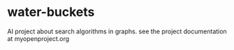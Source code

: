 # water-buckets
AI project about search algorithms in graphs.
see the project documentation at myopenproject.org
